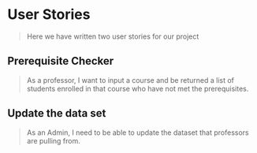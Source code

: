 # User Stories
> Here we have written two user stories for our project

## Prerequisite Checker
> As a professor, I want to input a course and be returned a list of students enrolled in that course who have not met the prerequisites.

## Update the data set
> As an Admin, I need to be able to update the dataset that professors are pulling from.
